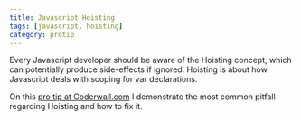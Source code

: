 ```yaml
---
title: Javascript Hoisting
tags: [javascript, hoisting]
category: protip
---
```


Every Javascript developer should be aware of the Hoisting concept, which can potentially produce side-effects if ignored. Hoisting is about how Javascript deals with scoping for var declarations.

On this [pro tip at Coderwall.com](https://coderwall.com/p/jj635w) I demonstrate the most common pitfall regarding Hoisting and how to fix it.
